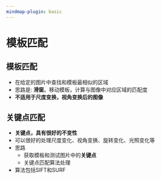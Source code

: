 ```yaml
---
mindmap-plugin: basic
---
```

# 模板匹配
## 模板匹配
- 在给定的图片中查找和模板最相似的区域
- 思路是: **滑窗**。移动模板，计算与图像中对应区域的匹配度
- **不适用于尺度变换，视角变换后的图像**

## 关键点匹配
- **关键点，具有很好的不变性**
- 可以很好的处理尺度变化、视角变换、旋转变化、光照变化等
- 思路
	- 获取模板和测试图片中的**关键点**
	- 关键点匹配算法处理
- 算法包括SIFT和SURF